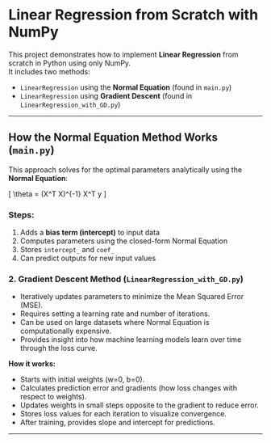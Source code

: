 # Linear Regression from Scratch with NumPy

This project demonstrates how to implement **Linear Regression** from scratch in Python using only NumPy.  
It includes two methods:

- `LinearRegression` using the **Normal Equation** (found in `main.py`)
- `LinearRegression` using **Gradient Descent** (found in `LinearRegression_with_GD.py`)

---

##  How the Normal Equation Method Works (`main.py`)

This approach solves for the optimal parameters analytically using the **Normal Equation**:

\[
\theta = (X^T X)^{-1} X^T y
\]

### Steps:
1. Adds a **bias term (intercept)** to input data
2. Computes parameters using the closed-form Normal Equation
3. Stores `intercept_` and `coef_`
4. Can predict outputs for new input values


### 2. Gradient Descent Method (`LinearRegression_with_GD.py`)

- Iteratively updates parameters to minimize the Mean Squared Error (MSE).
- Requires setting a learning rate and number of iterations.
- Can be used on large datasets where Normal Equation is computationally expensive.
- Provides insight into how machine learning models learn over time through the loss curve.

**How it works:**

- Starts with initial weights (w=0, b=0).
- Calculates prediction error and gradients (how loss changes with respect to weights).
- Updates weights in small steps opposite to the gradient to reduce error.
- Stores loss values for each iteration to visualize convergence.
- After training, provides slope and intercept for predictions.

---


